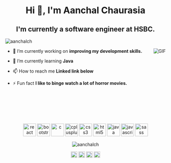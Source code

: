 <h1 align="center">Hi 👋, I'm Aanchal Chaurasia</h1>
<h2 align="center">I'm currently a software engineer at HSBC.</h2>

<p align="left"> <img src="https://komarev.com/ghpvc/?username=aanchalch" alt="aanchalch" /> </p>
<img align="right" alt="GIF" src="https://media.giphy.com/media/836HiJc7pgzy8iNXCn/giphy.gif" />

<p align="left">

- 🔭 I’m currently working on **improving my development skills.**

- 🌱 I’m currently learning **Java**

- 📫 How to reach me **Linked link below**

- ⚡ Fun fact **I like to binge watch a lot of horror movies.**
</p>

<br>
<br>
<br>
<br>
<br>
<p align="center"><img src="https://cdn.jsdelivr.net/gh/devicons/devicon/icons/react/react-original.svg" alt="react" width="40" height="40"/> <img src="https://cdn.jsdelivr.net/gh/devicons/devicon/icons/bootstrap/bootstrap-original.svg" alt="bootstrap"  width="40" height="40"/> <img src="https://cdn.jsdelivr.net/gh/devicons/devicon/icons/c/c-original.svg" alt="c"  width="40" height="40"/> <img src="https://cdn.jsdelivr.net/gh/devicons/devicon/icons/cplusplus/cplusplus-original.svg" alt="cplusplus"  width="40" height="40"/> <img src="https://cdn.jsdelivr.net/gh/devicons/devicon/icons/css3/css3-original.svg" alt="css3"  width="40" height="40"/> <img src="https://cdn.jsdelivr.net/gh/devicons/devicon/icons/html5/html5-original.svg" alt="html5" width="40" height="40"/> <img src="https://cdn.jsdelivr.net/gh/devicons/devicon/icons/java/java-original.svg" alt="java"  width="40" height="40"/> <img src="https://cdn.jsdelivr.net/gh/devicons/devicon/icons/javascript/javascript-original.svg" alt="javascript"  width="40" height="40"/> <img src="https://cdn.jsdelivr.net/gh/devicons/devicon/icons/sass/sass-original.svg" alt="sass"  width="40" height="40"/></p><p align="center"> <img src="https://github-readme-stats.vercel.app/api?username=aanchalch&show_icons=true" alt="aanchalch" /> </p>

<p align="center">
<a href="https://linkedin.com/in/aanchal-chaurasia-201200191/" target="blank"><img align="center" src="https://cdn.jsdelivr.net/npm/simple-icons@3.0.1/icons/linkedin.svg" alt="aanchal-chaurasia-201200191/" height="20" width="20" /></a>
<a href="https://instagram.com/aanchal_chaurasia" target="blank"><img align="center" src="https://cdn.jsdelivr.net/npm/simple-icons@3.0.1/icons/instagram.svg" alt="aanchal_chaurasia" height="20" width="20" /></a>
  <a href="https://behance.net/aanchalch" target="blank"><img align="center" src="https://cdn.jsdelivr.net/npm/simple-icons@3.0.1/icons/behance.svg" alt="aanchal_chaurasia" height="20" width="20" /></a>
<a href="https://dribbble.com/aanchalch" target="blank"><img align="center" src="https://cdn.jsdelivr.net/npm/simple-icons@3.0.1/icons/dribbble.svg" alt="aanchal_chaurasia" height="20" width="20" /></a>
</p>
